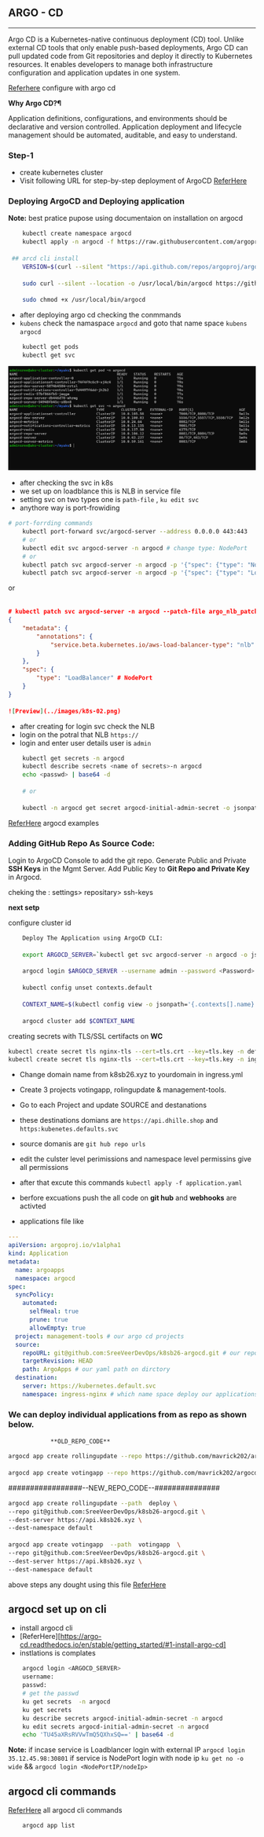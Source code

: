 ## ARGO - CD 
---------------

Argo CD is a Kubernetes-native continuous deployment (CD) tool.
 Unlike external CD tools that only enable push-based deployments, 
 Argo CD can pull updated code from Git repositories and deploy it directly to Kubernetes resources. 
 It enables developers to manage both infrastructure configuration and application updates in one system.


[Referhere](https://argo-cd.readthedocs.io/en/stable/?_gl=1*2ke5d1*_ga*NzU0MzM2NDAyLjE3MjM1NTA1NDA.*_ga_5Z1VTPDL73*MTcyMzU1MDU0MC4xLjAuMTcyMzU1MDU0MC4wLjAuMA..) configure with argo cd 

**Why Argo CD?¶**

Application definitions, configurations, and environments should be declarative and version controlled. Application deployment and lifecycle management should be automated, auditable, and easy to understand.

### Step-1

* create kubernetes cluster 
* Visit following URL for step-by-step deployment of ArgoCD [ReferHere](https://archive.eksworkshop.com/intermediate/290_argocd/install/)

### Deploying ArgoCD and Deploying application

**Note:** best pratice pupose using documentaion on installation on argocd 
 
```sh
    kubectl create namespace argocd
    kubectl apply -n argocd -f https://raw.githubusercontent.com/argoproj/argo-cd/stable/manifests/install.yaml
 
 ## arcd cli install
    VERSION=$(curl --silent "https://api.github.com/repos/argoproj/argo-cd/releases/latest" | grep '"tag_name"' | sed -E 's/.*"([^"]+)".*/\1/')

    sudo curl --silent --location -o /usr/local/bin/argocd https://github.com/argoproj/argo-cd/releases/download/$VERSION/argocd-linux-amd64

    sudo chmod +x /usr/local/bin/argocd
```

* after deploying argo cd checking the conmmands 
* `kubens` check the namaspace `argocd` and goto that name space `kubens argocd`
```sh
    kubectl get pods
    kubectl get svc
```
![Perview](../images/k8s-01.png)

* after checking the svc in k8s 
* we set up on loadblance this is NLB in service file 
* setting svc on two types one is `path-file` , `ku edit svc` 
* anythore way is port-frowiding 
```sh
# port-forrding commands 
    kubectl port-forward svc/argocd-server --address 0.0.0.0 443:443
    # or 
    kubectl edit svc argocd-server -n argocd # change type: NodePort
    # or 
    kubectl patch svc argocd-server -n argocd -p '{"spec": {"type": "NodePort"}}'  # LoadBalancer
    kubectl patch svc argocd-server -n argocd -p '{"spec": {"type": "LoadBalancer"}}'
```
or 
```json

# kubectl patch svc argocd-server -n argocd --patch-file argo_nlb_patch.json
{
    "metadata": {
        "annotations": {
            "service.beta.kubernetes.io/aws-load-balancer-type": "nlb"
        }
    },
    "spec": {
        "type": "LoadBalancer" # NodePort
    }
}

![Preview](../images/k8s-02.png)

```
* after creating for login svc check the NLB 
* login on the potral that NLB `https://`
* login and enter user details user is `admin`
```sh
    kubectl get secrets -n argocd
    kubectl describe secrets <name of secrets>-n argocd
    echo <passwd> | base64 -d

    # or

    kubectl -n argocd get secret argocd-initial-admin-secret -o jsonpath="{.data.password}" | base64 -d
```

[ReferHere](https://github.com/argoproj/argocd-example-apps) argocd examples 

### Adding GitHub Repo As Source Code:

Login to ArgoCD Console to add the git repo. Generate Public and Private **SSH Keys** in the Mgmt Server. Add Public Key to **Git Repo and Private Key** in Argocd.

cheking the : settings> repositary> ssh-keys

**next setp**

configure cluster id 

```sh
    Deploy The Application using ArgoCD CLI:

    export ARGOCD_SERVER=`kubectl get svc argocd-server -n argocd -o json | jq --raw-output .status.loadBalancer.ingress[0].hostname`

    argocd login $ARGOCD_SERVER --username admin --password <Password> --insecure

    kubectl config unset contexts.default

    CONTEXT_NAME=$(kubectl config view -o jsonpath='{.contexts[].name}')

    argocd cluster add $CONTEXT_NAME

```
creating secrets with TLS/SSL certifacts on **WC**
```sh
kubectl create secret tls nginx-tls --cert=tls.crt --key=tls.key -n default
kubectl create secret tls nginx-tls --cert=tls.crt --key=tls.key -n ingress-nginx


```
* Change domain name from k8sb26.xyz to yourdomain in ingress.yml

* Create 3 projects votingapp, rolingupdate & management-tools.

* Go to each Project and update SOURCE and destanations 
* these destinations  domians are `https://api.dhille.shop` and `https:kubenetes.defaults.svc`
* source domanis are `git hub repo urls`
* edit the culster level perimissions and namespace level permissins give all permissions 


* after that excute this commands `kubectl apply -f application.yaml`
* berfore excuations push the all code on **git hub** and **webhooks** are activted 
* applications file like 
```yaml
---
apiVersion: argoproj.io/v1alpha1
kind: Application
metadata:
  name: argoapps
  namespace: argocd
spec:
  syncPolicy:
    automated:
      selfHeal: true
      prune: true
      allowEmpty: true
  project: management-tools # our argo cd projects 
  source:
    repoURL: git@github.com:SreeVeerDevOps/k8sb26-argocd.git # our repositary urls
    targetRevision: HEAD
    path: ArgoApps # our yaml path on dirctory
  destination:
    server: https://kubernetes.default.svc 
    namespace: ingress-nginx # which name space deploy our applications 
```
### We can deploy individual applications from as repo as shown below.

                **OLD_REPO_CODE**
```sh
argocd app create rollingupdate --repo https://github.com/mavrick202/argocdtesting.git --path deploy  --dest-server https://k8sbatch17.xyz(Replace-with-ur-cluster) --dest-namespace default
 
argocd app create votingapp --repo https://github.com/mavrick202/argocdtesting.git --path votingapp  --dest-server https://api.trainingk8s.xyz --dest-namespace default
```
#################--NEW_REPO_CODE--###############

```sh
argocd app create rollingupdate --path  deploy \
--repo git@github.com:SreeVeerDevOps/k8sb26-argocd.git \
--dest-server https://api.k8sb26.xyz \
--dest-namespace default

argocd app create votingapp  --path  votingapp  \
--repo git@github.com:SreeVeerDevOps/k8sb26-argocd.git \
--dest-server https://api.k8sb26.xyz \
--dest-namespace default
```
above steps any dought using this file 
[ReferHere](https://docs.google.com/document/d/1zgX0peIOfQEz1GRs-3Zvz0BdW5xLcikm/edit?usp=drive_link&ouid=117011496037217770134&rtpof=true&sd=true)


## argocd set up on cli 

* install argocd cli
* [ReferHere][https://argo-cd.readthedocs.io/en/stable/getting_started/#1-install-argo-cd]
* instlations is complates 

```sh
    argocd login <ARGOCD_SERVER>
    username:
    passwd:
    # get the passwd 
    ku get secrets  -n argocd 
    ku get secrets 
    ku describe secrets argocd-initial-admin-secret -n argocd
    ku edit secrets argocd-initial-admin-secret -n argocd
    echo 'TU45aXRsRVVwTmQ5QXhxSQ==' | base64 -d

```
**Note:** if incase service is Loadblancer login with external IP `argocd login 35.12.45.98:30801`
            if service is NodePort login with node ip `ku get no -o wide` && `argocd login <NodePortIP/nodeIp>`

## argocd cli commands 

[ReferHere](https://argo-cd.readthedocs.io/en/stable/user-guide/commands/argocd/) all argocd cli commands 

```sh
    argocd app list
    
```